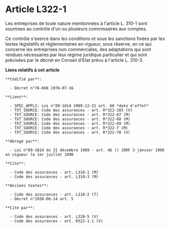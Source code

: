 # Article L322-1

Les entreprises de toute nature mentionnées à l'article L. 310-1 sont soumises au contrôle d'un ou plusieurs commissaires aux
comptes.

Ce contrôle s'exerce dans les conditions et sous les sanctions fixées par les textes législatifs et réglementaires en
vigueur, sous réserve, en ce qui concerne les entreprises non commerciales, des adaptations qui sont rendues nécessaires par
leur régime juridique particulier et qui sont précisées par le décret en Conseil d'Etat prévu à l'article L. 310-3.

**Liens relatifs à cet article**

	**Codifié par**:

	  - Décret n°76-666 1976-07-16

	**Liens**:

	  - SPEC_APPLI: Loi n°89-1014 1989-12-31 art. 60 *date d'effet*
	  - TXT_SOURCE: Code des assurances - art. R*322-103 (V)
	  - TXT_SOURCE: Code des assurances - art. R*322-67 (M)
	  - TXT_SOURCE: Code des assurances - art. R*322-68 (M)
	  - TXT_SOURCE: Code des assurances - art. R*322-69 (M)
	  - TXT_SOURCE: Code des assurances - art. R*322-7 (M)
	  - TXT_SOURCE: Code des assurances - art. R*322-70 (V)

	**Abrogé par**:

	  - Loi n°89-1014 du 31 décembre 1989 - art. 46 () JORF 3 janvier 1990 en vigueur le 1er juillet 1990

	**Cite**:

	  - Code des assurances - art. L310-1 (M)
	  - Code des assurances - art. L310-3 (M)

	**Anciens textes**:

	  - Code des assurances - art. L310-2 (T)
	  - Décret n°1938-06-14 art. 5

	**Cité par**:

	  - Code des assurances - art. L328-5 (V)
	  - Code des assurances - art. R322-1-1 (V)
